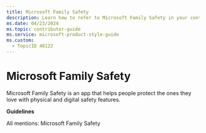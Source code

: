```yaml
---
title: Microsoft Family Safety
description: Learn how to refer to Microsoft Family Safety in your content.
ms.date: 04/23/2024
ms.topic: contributor-guide
ms.service: microsoft-product-style-guide
ms.custom:
  - TopicID 48122
---
```



# Microsoft Family Safety

Microsoft Family Safety is an app that helps people protect the ones they love with physical and digital safety features.

**Guidelines**

All mentions: Microsoft Family Safety